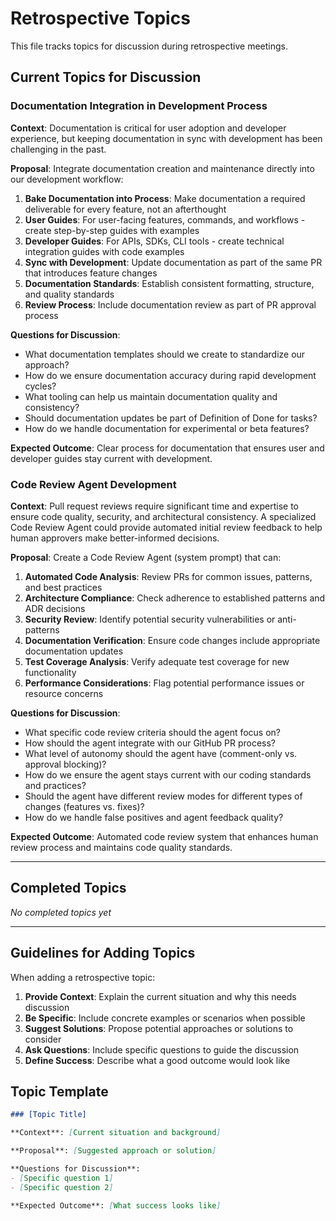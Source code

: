 # Retrospective Topics

This file tracks topics for discussion during retrospective meetings.

## Current Topics for Discussion

### Documentation Integration in Development Process

**Context**: Documentation is critical for user adoption and developer experience, but keeping documentation in sync with development has been challenging in the past.

**Proposal**: Integrate documentation creation and maintenance directly into our development workflow:

1. **Bake Documentation into Process**: Make documentation a required deliverable for every feature, not an afterthought
2. **User Guides**: For user-facing features, commands, and workflows - create step-by-step guides with examples
3. **Developer Guides**: For APIs, SDKs, CLI tools - create technical integration guides with code examples
4. **Sync with Development**: Update documentation as part of the same PR that introduces feature changes
5. **Documentation Standards**: Establish consistent formatting, structure, and quality standards
6. **Review Process**: Include documentation review as part of PR approval process

**Questions for Discussion**:
- What documentation templates should we create to standardize our approach?
- How do we ensure documentation accuracy during rapid development cycles?
- What tooling can help us maintain documentation quality and consistency?
- Should documentation updates be part of Definition of Done for tasks?
- How do we handle documentation for experimental or beta features?

**Expected Outcome**: Clear process for documentation that ensures user and developer guides stay current with development.

### Code Review Agent Development

**Context**: Pull request reviews require significant time and expertise to ensure code quality, security, and architectural consistency. A specialized Code Review Agent could provide automated initial review feedback to help human approvers make better-informed decisions.

**Proposal**: Create a Code Review Agent (system prompt) that can:

1. **Automated Code Analysis**: Review PRs for common issues, patterns, and best practices
2. **Architecture Compliance**: Check adherence to established patterns and ADR decisions  
3. **Security Review**: Identify potential security vulnerabilities or anti-patterns
4. **Documentation Verification**: Ensure code changes include appropriate documentation updates
5. **Test Coverage Analysis**: Verify adequate test coverage for new functionality
6. **Performance Considerations**: Flag potential performance issues or resource concerns

**Questions for Discussion**:
- What specific code review criteria should the agent focus on?
- How should the agent integrate with our GitHub PR process?
- What level of autonomy should the agent have (comment-only vs. approval blocking)?
- How do we ensure the agent stays current with our coding standards and practices?
- Should the agent have different review modes for different types of changes (features vs. fixes)?
- How do we handle false positives and agent feedback quality?

**Expected Outcome**: Automated code review system that enhances human review process and maintains code quality standards.

---

## Completed Topics

*No completed topics yet*

---

## Guidelines for Adding Topics

When adding a retrospective topic:
1. **Provide Context**: Explain the current situation and why this needs discussion
2. **Be Specific**: Include concrete examples or scenarios when possible
3. **Suggest Solutions**: Propose potential approaches or solutions to consider
4. **Ask Questions**: Include specific questions to guide the discussion
5. **Define Success**: Describe what a good outcome would look like

## Topic Template

```markdown
### [Topic Title]

**Context**: [Current situation and background]

**Proposal**: [Suggested approach or solution]

**Questions for Discussion**:
- [Specific question 1]
- [Specific question 2]

**Expected Outcome**: [What success looks like]
```